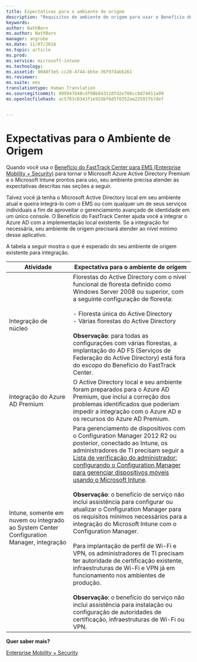 ```yaml
---
title: Expectativas para o ambiente de origem
description: "Requisitos de ambiente de origem para usar o Benefício do FastTrack Center"
keywords: 
author: NathBarn
ms.author: NathBarn
manager: angrobe
ms.date: 11/07/2016
ms.topic: article
ms.prod: 
ms.service: microsoft-intune
ms.technology: 
ms.assetid: 9048f3e5-cc28-4744-bb5e-36f974abb261
ms.reviewer: 
ms.suite: ems
translationtype: Human Translation
ms.sourcegitcommit: 999947648cdf98b94312dfd2e700cc8d74011a99
ms.openlocfilehash: ac5783c0343f1e92dbf6d5f0352ae22591fb7def


---
```



# <a name="source-environment-expectations"></a>Expectativas para o Ambiente de Origem
Quando você usa o [Benefício do FastTrack Center para EMS (Enterprise Mobility + Security)](fasttrack-center-benefit-for-enterprise-mobility-suite-ems.md) para tornar o Microsoft Azure Active Directory Premium e o Microsoft Intune prontos para uso, seu ambiente precisa atender às expectativas descritas nas seções a seguir.

Talvez você já tenha o Microsoft Active Directory local em seu ambiente atual e queira integrá-lo com o EMS ou com qualquer um de seus serviços individuais a fim de aproveitar o gerenciamento avançado de identidade em um único console. O Benefício do FastTrack Center ajuda você a integrar o Azure AD com a implementação local existente. Se a integração for necessária, seu ambiente de origem precisará atender ao nível mínimo desse aplicativo.

A tabela a seguir mostra o que é esperado do seu ambiente de origem existente para integração.

|Atividade|Expectativa para o ambiente de origem|
|------------|----------------------------------|
|Integração de núcleo|Florestas do Active Directory com o nível funcional de floresta definido como Windows Server 2008 ou superior, com a seguinte configuração de floresta:<br /><br />-   Floresta única do Active Directory<br />-   Várias florestas do Active Directory </br></br>**Observação**: para todas as configurações com várias florestas, a implantação do AD FS (Serviços de Federação do Active Directory) está fora do escopo do Benefício do FastTrack Center.|
|Integração do Azure AD Premium|O Active Directory local e seu ambiente foram preparados para o Azure AD Premium, que inclui a correção dos problemas identificados que poderiam impedir a integração com o Azure AD e os recursos do Azure AD Premium.|
|Intune, somente em nuvem ou integrado ao System Center Configuration Manager, integração|Para gerenciamento de dispositivos com o Configuration Manager 2012 R2 ou posterior, conectado ao Intune, os administradores de TI precisam seguir a [Lista de verificação do administrador: configurando o Configuration Manager para gerenciar dispositivos móveis usando o Microsoft Intune](https://technet.microsoft.com/library/jj943763.aspx).</br></br> **Observação**: o benefício de serviço não inclui assistência para configurar ou atualizar o Configuration Manager para os requisitos mínimos necessários para a integração do Microsoft Intune com o Configuration Manager.</br></br>Para implantação de perfil de Wi-Fi e VPN, os administradores de TI precisam ter autoridade de certificação existente, infraestruturas de Wi-Fi e VPN já em funcionamento nos ambientes de produção.</br></br> **Observação**: o benefício do serviço não inclui assistência para instalação ou configuração de autoridades de certificação, infraestruturas de Wi-Fi ou VPN. |

**Quer saber mais?**

[Enterprise Mobility + Security](https://www.microsoft.com/en-us/cloud-platform/enterprise-mobility)



<!--HONumber=Nov16_HO4-->


